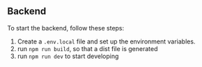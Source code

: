 ## Backend

To start the backend, follow these steps:

1. Create a `.env.local` file and set up the environment variables.
2. run `npm run build`, so that a dist file is generated
3. run `npm run dev` to start developing
